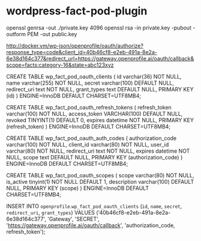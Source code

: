# wordpress-fact-pod-plugin

openssl genrsa -out ./private.key 4096
openssl rsa -in private.key -pubout -outform PEM -out public.key

http://docker.vm/wp-json/openprofile/oauth/authorize?response_type=code&client_id=40b46cf8-e2eb-491a-8e2a-6e38d164c377&redirect_url=https://gateway.openprofile.ai/oauth/callback&scope=facts:category-16&state=abc123xyz

CREATE TABLE wp_fact_pod_oauth_clients (
id varchar(36) NOT NULL,
name varchar(255) NOT NULL,
secret varchar(100) DEFAULT NULL,
redirect_uri text NOT NULL,
grant_types text DEFAULT NULL,
PRIMARY KEY  (id)
) ENGINE=InnoDB DEFAULT CHARSET=UTF8MB4;

CREATE TABLE wp_fact_pod_oauth_refresh_tokens (
refresh_token varchar(100) NOT NULL,
access_token VARCHAR(100) DEFAULT NULL,
revoked TINYINT(1) DEFAULT 0,
expires datetime NOT NULL,
PRIMARY KEY  (refresh_token)
) ENGINE=InnoDB DEFAULT CHARSET=UTF8MB4;

CREATE TABLE wp_fact_pod_oauth_auth_codes (
authorization_code varchar(100) NOT NULL,
client_id varchar(80) NOT NULL,
user_id varchar(80) NOT NULL,
redirect_uri text NOT NULL,
expires datetime NOT NULL,
scope text DEFAULT NULL,
PRIMARY KEY  (authorization_code)
) ENGINE=InnoDB DEFAULT CHARSET=UTF8MB4;

CREATE TABLE wp_fact_pod_oauth_scopes (
scope varchar(80) NOT NULL,
is_active tinyint(1) NOT NULL DEFAULT 1,
description varchar(100) DEFAULT NULL,
PRIMARY KEY  (scope)
) ENGINE=InnoDB DEFAULT CHARSET=UTF8MB4;

INSERT INTO `openprofile`.`wp_fact_pod_oauth_clients` (`id`, `name`, `secret`, `redirect_uri`, `grant_types`) VALUES ('40b46cf8-e2eb-491a-8e2a-6e38d164c377', 'Gateway', 'SECRET', 'https://gateway.openprofile.ai/oauth/callback', 'authorization_code, refresh_token');